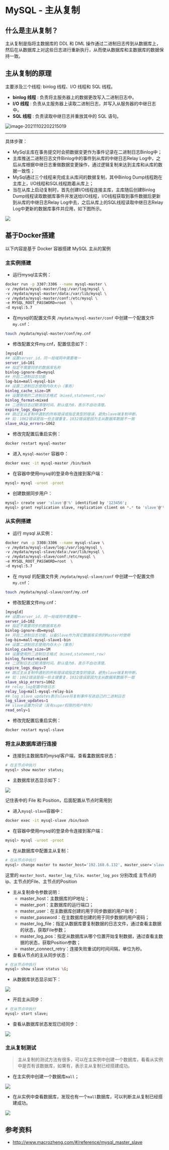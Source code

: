 # MySQL - 主从复制

## 什么是主从复制？

主从复制是指将主数据库的 DDL 和 DML 操作通过二进制日志传到从数据库上，然后在从数据库上对这些日志进行重新执行，从而使从数据库和主数据库的数据保持一致。



## 主从复制的原理

主要涉及三个线程: binlog 线程、I/O 线程和 SQL 线程。

- **binlog 线程** : 负责将主服务器上的数据更改写入二进制日志中。
- **I/O 线程** : 负责从主服务器上读取二进制日志，并写入从服务器的中继日志中。
- **SQL 线程** : 负责读取中继日志并重放其中的 SQL 语句。

![image-20211102202215019](//jsd.cdn.zzko.cn/gh/tiancixiong/atips@img-230529/images/database/mysql/image-20211102202215019.png)

---

具体步骤：

- MySql主库在事务提交时会把数据变更作为事件记录在二进制日志Binlog中；
- 主库推送二进制日志文件Binlog中的事件到从库的中继日志Relay Log中，之后从库根据中继日志重做数据变更操作，通过逻辑复制来达到主库和从库的数据一致性；
- MySql通过三个线程来完成主从库间的数据复制，其中Binlog Dump线程跑在主库上，I/O线程和SQL线程跑着从库上；
- 当在从库上启动复制时，首先创建I/O线程连接主库，主库随后创建Binlog Dump线程读取数据库事件并发送给I/O线程，I/O线程获取到事件数据后更新到从库的中继日志Relay Log中去，之后从库上的SQL线程读取中继日志Relay Log中更新的数据库事件并应用，如下图所示。

![](//jsd.cdn.zzko.cn/gh/tiancixiong/atips@img-230529/images/database/mysql/mysql_master_slave_06.png)



## 基于Docker搭建

以下内容是基于 Docker 容器搭建 MySQL 主从的案例

### 主实例搭建

- 运行mysql主实例：

```bash
docker run -p 3307:3306 --name mysql-master \
-v /mydata/mysql-master/log:/var/log/mysql \
-v /mydata/mysql-master/data:/var/lib/mysql \
-v /mydata/mysql-master/conf:/etc/mysql \
-e MYSQL_ROOT_PASSWORD=root  \
-d mysql:5.7
```

- 在mysql的配置文件夹 `/mydata/mysql-master/conf` 中创建一个配置文件`my.cnf`：

```bash
touch /mydata/mysql-master/conf/my.cnf
```

- 修改配置文件my.cnf，配置信息如下：

```bash
[mysqld]
## 设置server_id，同一局域网中需要唯一
server_id=101 
## 指定不需要同步的数据库名称
binlog-ignore-db=mysql  
## 开启二进制日志功能
log-bin=mall-mysql-bin  
## 设置二进制日志使用内存大小（事务）
binlog_cache_size=1M  
## 设置使用的二进制日志格式（mixed,statement,row）
binlog_format=mixed  
## 二进制日志过期清理时间。默认值为0，表示不自动清理。
expire_logs_days=7  
## 跳过主从复制中遇到的所有错误或指定类型的错误，避免slave端复制中断。
## 如：1062错误是指一些主键重复，1032错误是因为主从数据库数据不一致
slave_skip_errors=1062  
```

- 修改完配置后重启实例：

```bash
docker restart mysql-master
```

- 进入 `mysql-master` 容器中：

```bash
docker exec -it mysql-master /bin/bash
```

- 在容器中使用mysql的登录命令连接到客户端：

```bash
mysql> mysql -uroot -proot
```

- 创建数据同步用户：

```bash
mysql> create user 'slave'@'%' identified by '123456';
mysql> grant replication slave, replication client on *.* to 'slave'@'%';
```



### 从实例搭建

- 运行 mysql 从实例：

```bash
docker run -p 3308:3306 --name mysql-slave \
-v /mydata/mysql-slave/log:/var/log/mysql \
-v /mydata/mysql-slave/data:/var/lib/mysql \
-v /mydata/mysql-slave/conf:/etc/mysql \
-e MYSQL_ROOT_PASSWORD=root  \
-d mysql:5.7
```

- 在 mysql 的配置文件夹 `/mydata/mysql-slave/conf` 中创建一个配置文件 `my.cnf`：

```bash
touch /mydata/mysql-slave/conf/my.cnf
```

- 修改配置文件my.cnf：

```bash
[mysqld]
## 设置server_id，同一局域网中需要唯一
server_id=102
## 指定不需要同步的数据库名称
binlog-ignore-db=mysql  
## 开启二进制日志功能，以备Slave作为其它数据库实例的Master时使用
log-bin=mall-mysql-slave1-bin  
## 设置二进制日志使用内存大小（事务）
binlog_cache_size=1M  
## 设置使用的二进制日志格式（mixed,statement,row）
binlog_format=mixed  
## 二进制日志过期清理时间。默认值为0，表示不自动清理。
expire_logs_days=7  
## 跳过主从复制中遇到的所有错误或指定类型的错误，避免slave端复制中断。
## 如：1062错误是指一些主键重复，1032错误是因为主从数据库数据不一致
slave_skip_errors=1062  
## relay_log配置中继日志
relay_log=mall-mysql-relay-bin  
## log_slave_updates表示slave将复制事件写进自己的二进制日志
log_slave_updates=1  
## slave设置为只读（具有super权限的用户除外）
read_only=1  
```

- 修改完配置后重启实例：

```bash
docker restart mysql-slave
```



### 将主从数据库进行连接

- 连接到主数据库的mysql客户端，查看**主**数据库状态：

```bash
# 在主节点中执行
mysql> show master status;
```

- 主数据库状态显示如下：

![](//jsd.cdn.zzko.cn/gh/tiancixiong/atips@img-230529/images/database/mysql/mysql_master_slave_01.png)

记住表中的 File 和 Position，后面配置从节点时需用到

- 进入`mysql-slave`容器中：

```bash
docker exec -it mysql-slave /bin/bash
```

- 在容器中使用mysql的登录命令连接到客户端：

```bash
mysql> mysql -uroot -proot
```

- 在从数据库中配置主从复制：

```bash
# 在从节点中执行
mysql> change master to master_host='192.168.6.132', master_user='slave', master_password='123456', master_port=3307, master_log_file='mall-mysql-bin.000001', master_log_pos=617, master_connect_retry=30;  
```

这里的 `master_host`、`master_log_file`、`master_log_pos` 分别改成 主节点的ip、主节点的File、主节点的Position

- 主从复制命令参数说明：
  - master_host：主数据库的IP地址；
  - master_port：主数据库的运行端口；
  - master_user：在主数据库创建的用于同步数据的用户账号；
  - master_password：在主数据库创建的用于同步数据的用户密码；
  - master_log_file：指定从数据库要复制数据的日志文件，通过查看主数据的状态，获取File参数；
  - master_log_pos：指定从数据库从哪个位置开始复制数据，通过查看主数据的状态，获取Position参数；
  - master_connect_retry：连接失败重试的时间间隔，单位为秒。
- 查看从节点的主从同步状态：

```bash
# 在从节点中执行
mysql> show slave status \G;
```

- 从数据库状态显示如下：

![](//jsd.cdn.zzko.cn/gh/tiancixiong/atips@img-230529/images/database/mysql/mysql_master_slave_02.png)

- 开启主从同步：

```bash
# 在从节点中执行
mysql> start slave;
```

- 查看从数据库状态发现已经同步：

![](//jsd.cdn.zzko.cn/gh/tiancixiong/atips@img-230529/images/database/mysql/mysql_master_slave_03.png)



### 主从复制测试

> 主从复制的测试方法有很多，可以在主实例中创建一个数据库，看看从实例中是否有该数据库，如果有，表示主从复制已经搭建成功。

- 在主实例中创建一个数据库`mall`；

![](//jsd.cdn.zzko.cn/gh/tiancixiong/atips@img-230529/images/database/mysql/mysql_master_slave_04.png)

- 在从实例中查看数据库，发现也有一个`mall`数据库，可以判断主从复制已经搭建成功。

![](//jsd.cdn.zzko.cn/gh/tiancixiong/atips@img-230529/images/database/mysql/mysql_master_slave_05.png)



## 参考资料

- http://www.macrozheng.com/#/reference/mysql_master_slave

